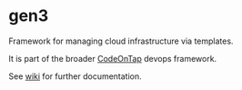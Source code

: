 # gen3
Framework for managing cloud infrastructure via templates. 

It is part of the broader [CodeOnTap](http://codeontap.io) devops framework.

See [wiki](https://github.com/codeontap/gen3/wiki) for further documentation.
